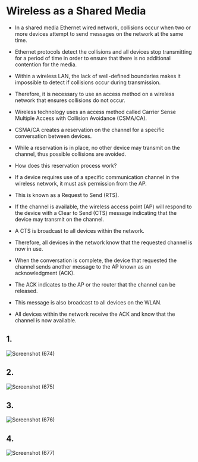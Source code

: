 # Wireless as a Shared Media

- In a shared media Ethernet wired network, collisions occur when two or more devices attempt to send messages on the network at the same time. 
- Ethernet protocols detect the collisions and all devices stop transmitting for a period of time in order to ensure that there is no additional contention for the media.

- Within a wireless LAN, the lack of well-defined boundaries makes it impossible to detect if collisions occur during transmission. 
- Therefore, it is necessary to use an access method on a wireless network that ensures collisions do not occur.
- Wireless technology uses an access method called Carrier Sense Multiple Access with Collision Avoidance (CSMA/CA). 
- CSMA/CA creates a reservation on the channel for a specific conversation between devices. 
- While a reservation is in place, no other device may transmit on the channel, thus possible collisions are avoided.
- How does this reservation process work? 
- If a device requires use of a specific communication channel in the wireless network, it must ask permission from the AP. 
- This is known as a Request to Send (RTS). 
- If the channel is available, the wireless access point (AP) will respond to the device with a Clear to Send (CTS) message indicating that the device may transmit on the channel. 
- A CTS is broadcast to all devices within the network. 
- Therefore, all devices in the network know that the requested channel is now in use.
- When the conversation is complete, the device that requested the channel sends another message to the AP known as an acknowledgment (ACK). 
- The ACK indicates to the AP or the router that the channel can be released. 
- This message is also broadcast to all devices on the WLAN. 
- All devices within the network receive the ACK and know that the channel is now available.

## 1.
![Screenshot (674)](https://user-images.githubusercontent.com/63872951/174812139-5c472844-72e2-4cdb-974a-9c31918508a2.png)

## 2.
![Screenshot (675)](https://user-images.githubusercontent.com/63872951/174812426-b354c619-3ab3-4997-8339-d1ababa8c7b0.png)

## 3.
![Screenshot (676)](https://user-images.githubusercontent.com/63872951/174812573-08532780-63c7-4865-b78f-abd8019c8c1c.png)

## 4.
![Screenshot (677)](https://user-images.githubusercontent.com/63872951/174812700-55218491-be7e-48df-97d0-93592628d2a6.png)
